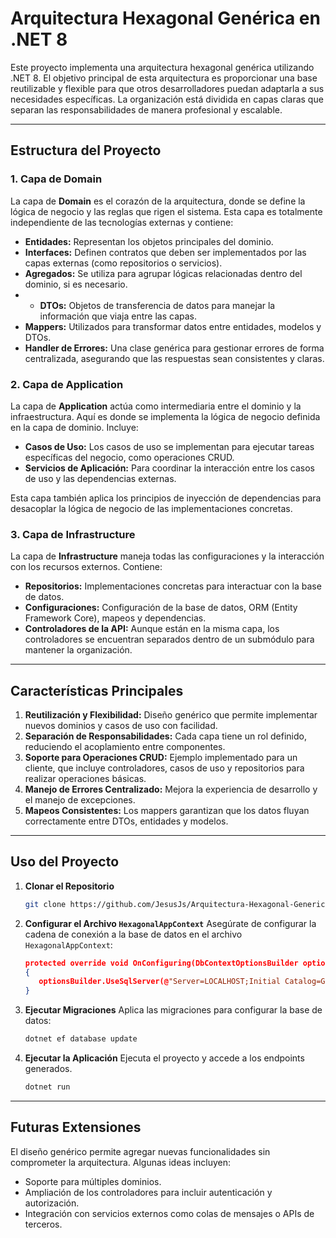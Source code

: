 # Arquitectura Hexagonal Genérica en .NET 8

Este proyecto implementa una arquitectura hexagonal genérica utilizando .NET 8. El objetivo principal de esta arquitectura es proporcionar una base reutilizable y flexible para que otros desarrolladores puedan adaptarla a sus necesidades específicas. La organización está dividida en capas claras que separan las responsabilidades de manera profesional y escalable.

---

## Estructura del Proyecto

### 1. **Capa de Domain**
La capa de **Domain** es el corazón de la arquitectura, donde se define la lógica de negocio y las reglas que rigen el sistema. Esta capa es totalmente independiente de las tecnologías externas y contiene:

- **Entidades:** Representan los objetos principales del dominio.
- **Interfaces:** Definen contratos que deben ser implementados por las capas externas (como repositorios o servicios).
- **Agregados:** Se utiliza para agrupar lógicas relacionadas dentro del dominio, si es necesario.
- - **DTOs:** Objetos de transferencia de datos para manejar la información que viaja entre las capas.
- **Mappers:** Utilizados para transformar datos entre entidades, modelos y DTOs.
- **Handler de Errores:** Una clase genérica para gestionar errores de forma centralizada, asegurando que las respuestas sean consistentes y claras.

### 2. **Capa de Application**
La capa de **Application** actúa como intermediaria entre el dominio y la infraestructura. Aquí es donde se implementa la lógica de negocio definida en la capa de dominio. Incluye:

- **Casos de Uso:** Los casos de uso se implementan para ejecutar tareas específicas del negocio, como operaciones CRUD.
- **Servicios de Aplicación:** Para coordinar la interacción entre los casos de uso y las dependencias externas.

Esta capa también aplica los principios de inyección de dependencias para desacoplar la lógica de negocio de las implementaciones concretas.

### 3. **Capa de Infrastructure**
La capa de **Infrastructure** maneja todas las configuraciones y la interacción con los recursos externos. Contiene:

- **Repositorios:** Implementaciones concretas para interactuar con la base de datos.
- **Configuraciones:** Configuración de la base de datos, ORM (Entity Framework Core), mapeos y dependencias.
- **Controladores de la API:** Aunque están en la misma capa, los controladores se encuentran separados dentro de un submódulo para mantener la organización.

---

## Características Principales

1. **Reutilización y Flexibilidad:** Diseño genérico que permite implementar nuevos dominios y casos de uso con facilidad.
2. **Separación de Responsabilidades:** Cada capa tiene un rol definido, reduciendo el acoplamiento entre componentes.
3. **Soporte para Operaciones CRUD:** Ejemplo implementado para un cliente, que incluye controladores, casos de uso y repositorios para realizar operaciones básicas.
4. **Manejo de Errores Centralizado:** Mejora la experiencia de desarrollo y el manejo de excepciones.
5. **Mapeos Consistentes:** Los mappers garantizan que los datos fluyan correctamente entre DTOs, entidades y modelos.

---

## Uso del Proyecto

1. **Clonar el Repositorio**

   ```bash
   git clone https://github.com/JesusJs/Arquitectura-Hexagonal-Generica-Net-8.git
   ```

2. **Configurar el Archivo `HexagonalAppContext`**
   Asegúrate de configurar la cadena de conexión a la base de datos en el archivo `HexagonalAppContext`:

   ```json
   protected override void OnConfiguring(DbContextOptionsBuilder optionsBuilder)
   {
      optionsBuilder.UseSqlServer(@"Server=LOCALHOST;Initial Catalog=GenericDB; Integrated Security=true;Trust Server Certificate=true");
   }
   ```

3. **Ejecutar Migraciones**
   Aplica las migraciones para configurar la base de datos:

   ```bash
   dotnet ef database update
   ```

4. **Ejecutar la Aplicación**
   Ejecuta el proyecto y accede a los endpoints generados.

   ```bash
   dotnet run
   ```

---

## Futuras Extensiones
El diseño genérico permite agregar nuevas funcionalidades sin comprometer la arquitectura. Algunas ideas incluyen:

- Soporte para múltiples dominios.
- Ampliación de los controladores para incluir autenticación y autorización.
- Integración con servicios externos como colas de mensajes o APIs de terceros.


